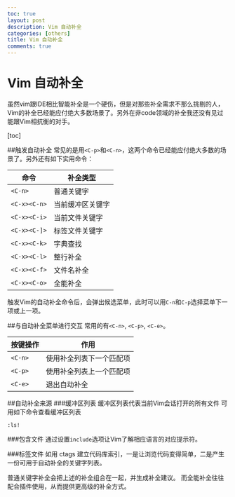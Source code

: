 ```yaml
---
toc: true
layout: post
description: Vim 自动补全
categories: [others]
title: Vim 自动补全
comments: true
---
```


# Vim 自动补全
虽然vim跟IDE相比智能补全是一个硬伤，但是对那些补全需求不那么挑剔的人，Vim的补全已经能应付绝大多数场景了。另外在非code领域的补全我还没有见过能跟Vim相抗衡的对手。

[toc]

<!-- more -->

##触发自动补全
常见的是用`<C-p>`和`<C-n>`，这两个命令已经能应付绝大多数的场景了。另外还有如下实用命令：

命令|补全类型
---|---
`<C-n>`|普通关键字
`<C-x><C-n>`|当前缓冲区关键字
`<C-x><C-i>`|当前文件关键字
`<C-x><C-]>`|标签文件关键字
`<C-x><C-k>`|字典查找
`<C-x><C-l>`|整行补全
`<C-x><C-f>`|文件名补全
`<C-x><C-o>`|全能补全

触发Vim的自动补全命令后，会弹出候选菜单，此时可以用`C-n`和`C-p`选择菜单下一项或上一项。

##与自动补全菜单进行交互
常用的有`<C-n>`, `<C-p>`, `<C-e>`。

按键操作|作用
------|---
`<C-n>`|使用补全列表下一个匹配项
`<C-p>`|使用补全列表上一个匹配项
`<C-e>`|退出自动补全

##自动补全来源
###缓冲区列表
缓冲区列表代表当前Vim会话打开的所有文件
可用如下命令查看缓冲区列表

    :ls!

###包含文件
通过设置`include`选项让Vim了解相应语言的对应提示符。

###标签文件
如用 ctags 建立代码库索引，一是让浏览代码变得简单，二是产生一份可用于自动补全的关键字列表。

普通关键字补全会把上述的补全组合在一起，并生成补全建议。
而全能补全往往配合插件使用，从而提供更高级的补全方式。


